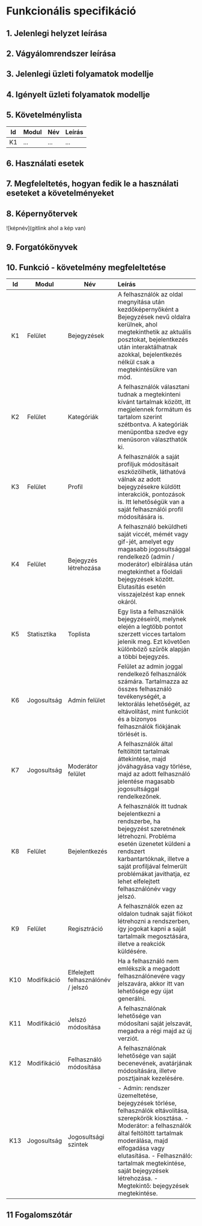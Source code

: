# Funkcionális specifikáció
## 1. Jelenlegi helyzet leírása

## 2. Vágyálomrendszer leírása

## 3. Jelenlegi üzleti folyamatok modellje

## 4. Igényelt üzleti folyamatok modellje

## 5. Követelménylista

| Id | Modul | Név | Leírás |
| :---: | --- | --- | --- |
| K1 | ...| ... | ... |

## 6. Használati esetek

## 7. Megfeleltetés, hogyan fedik le a használati eseteket a követelményeket

## 8. Képernyőtervek

![képnév](gitlink ahol a kép van)

## 9. Forgatókönyvek

## 10. Funkció - követelmény megfeleltetése

| Id | Modul | Név | Leírás |
| :---: | --- | --- | :--- |
| K1 | Felület | Bejegyzések | A felhasználók az oldal megnyitása után kezdőképernyőként a Bejegyzések nevű oldalra kerülnek, ahol megtekinthetik az aktuális posztokat, bejelentkezés után interaktálhatnak azokkal, bejelentkezés nélkül csak a megtekintésükre van mód. |
| K2 | Felület | Kategóriák | A felhasználók választani tudnak a megtekinteni kívánt tartalmak között, itt megjelennek formátum és tartalom szerint szétbontva. A kategóriák menüpontba szedve egy menüsoron választhatók ki. |
| K3 | Felület | Profil | A felhasználók a saját profiljuk módosításait eszközölhetik, láthatóvá válnak az adott bejegyzésekre küldött interakciók, pontozások is. Itt lehetőségük van a saját felhasználói profil módosítására is. |
| K4 | Felület | Bejegyzés létrehozása | A felhasználó beküldheti saját viccét, mémét vagy gif-jét, amelyet egy magasabb jogosultsággal rendelkező (admin / moderátor) elbírálása után megtekinthet a főoldali bejegyzések között. Elutasítás esetén visszajelzést kap ennek okáról. |
| K5 | Statisztika | Toplista | Egy lista a felhasználók bejegyzéseiről, melynek elején a legtöbb pontot szerzett vicces tartalom jelenik meg. Ezt követően különböző szűrők alapján a többi bejegyzés. |
| K6 | Jogosultság | Admin felület | Felület az admin joggal rendelkező felhasználók számára. Tartalmazza az összes felhasználó tevékenységét, a lektorálás lehetőségét, az eltávolítást, mint funkciót és a bizonyos felhasználók fiókjának törlését is. |
| K7 | Jogosultság | Moderátor felület | A felhasználók által feltöltött tartalmak áttekintése, majd jóváhagyása vagy törlése, majd az adott felhasználó jelentése magasabb jogosultsággal rendelkezőnek. |
| K8 | Felület | Bejelentkezés | A felhasználók itt tudnak bejelentkezni a rendszerbe, ha bejegyzést szeretnének létrehozni. Probléma esetén üzenetet küldeni a rendszert karbantartóknak, illetve a saját profiljával felmerült problémákat javíthatja, ez lehet elfelejtett felhasználónév vagy jelszó. |
| K9 | Felület | Regisztráció | A felhasználók ezen az oldalon tudnak saját fiókot létrehozni a rendszerben, így jogokat kapni a saját tartalmaik megosztására, illetve a reakciók küldésére. |
| K10 | Modifikáció | Elfelejtett felhasználónév / jelszó | Ha a felhasználó nem emlékszik a megadott felhasználónevére vagy jelszavára, akkor itt van lehetősége egy újat generálni. |
| K11 | Modifikáció | Jelszó módosítása | A felhasználónak lehetősége van módosítani saját jelszavát, megadva a régi majd az új verziót. |
| K12 | Modifikáció | Felhasználó módosítása | A felhasználónak lehetősége van saját becenevének, avatárjának módosítására, illetve posztjainak kezelésére. |
| K13 | Jogosultság | Jogosultsági szintek | - Admin: rendszer üzemeltetése, bejegyzések törlése, felhasználók eltávolítása, szerepkörök kiosztása. - Moderátor: a felhasználók által feltöltött tartalmak moderálása, majd elfogadása vagy elutasítása. - Felhasználó: tartalmak megtekintése, saját bejegyzések létrehozása. - Megtekintő: bejegyzések megtekintése. |

## 11 Fogalomszótár